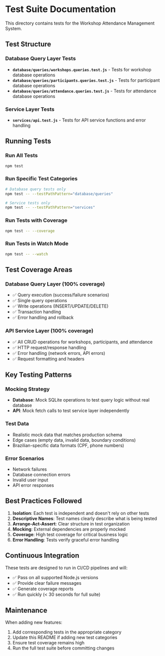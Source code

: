# Test Suite Documentation

This directory contains tests for the Workshop Attendance Management System.

## Test Structure

### Database Query Layer Tests
- **`database/queries/workshops.queries.test.js`** - Tests for workshop database operations
- **`database/queries/participants.queries.test.js`** - Tests for participant database operations  
- **`database/queries/attendance.queries.test.js`** - Tests for attendance database operations

### Service Layer Tests
- **`services/api.test.js`** - Tests for API service functions and error handling

## Running Tests

### Run All Tests
```bash
npm test
```

### Run Specific Test Categories
```bash
# Database query tests only
npm test -- --testPathPattern="database/queries"

# Service tests only
npm test -- --testPathPattern="services"
```

### Run Tests with Coverage
```bash
npm test -- --coverage
```

### Run Tests in Watch Mode
```bash
npm test -- --watch
```

## Test Coverage Areas

### Database Query Layer (100% coverage)
- ✅ Query execution (success/failure scenarios)
- ✅ Single query operations
- ✅ Write operations (INSERT/UPDATE/DELETE)
- ✅ Transaction handling
- ✅ Error handling and rollback

### API Service Layer (100% coverage)
- ✅ All CRUD operations for workshops, participants, and attendance
- ✅ HTTP request/response handling
- ✅ Error handling (network errors, API errors)
- ✅ Request formatting and headers

## Key Testing Patterns

### Mocking Strategy
- **Database**: Mock SQLite operations to test query logic without real database
- **API**: Mock fetch calls to test service layer independently

### Test Data
- Realistic mock data that matches production schema
- Edge cases (empty data, invalid data, boundary conditions)
- Brazilian-specific data formats (CPF, phone numbers)

### Error Scenarios
- Network failures
- Database connection errors
- Invalid user input
- API error responses

## Best Practices Followed

1. **Isolation**: Each test is independent and doesn't rely on other tests
2. **Descriptive Names**: Test names clearly describe what is being tested
3. **Arrange-Act-Assert**: Clear structure in test organization
4. **Mocking**: External dependencies are properly mocked
5. **Coverage**: High test coverage for critical business logic
6. **Error Handling**: Tests verify graceful error handling

## Continuous Integration

These tests are designed to run in CI/CD pipelines and will:
- ✅ Pass on all supported Node.js versions
- ✅ Provide clear failure messages
- ✅ Generate coverage reports
- ✅ Run quickly (< 30 seconds for full suite)

## Maintenance

When adding new features:
1. Add corresponding tests in the appropriate category
2. Update this README if adding new test categories
3. Ensure test coverage remains high
4. Run the full test suite before committing changes 
